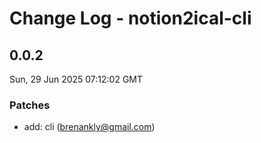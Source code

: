 # Change Log - notion2ical-cli

<!-- This log was last generated on Sun, 29 Jun 2025 07:12:02 GMT and should not be manually modified. -->

<!-- Start content -->

## 0.0.2

Sun, 29 Jun 2025 07:12:02 GMT

### Patches

- add: cli (brenankly@gmail.com)
